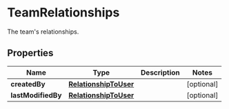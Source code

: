 

# TeamRelationships

The team's relationships.
## Properties

Name | Type | Description | Notes
------------ | ------------- | ------------- | -------------
**createdBy** | [**RelationshipToUser**](RelationshipToUser.md) |  |  [optional]
**lastModifiedBy** | [**RelationshipToUser**](RelationshipToUser.md) |  |  [optional]



